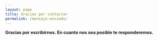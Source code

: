 ```yaml
---
layout: page
title: Gracias por contactar
permalink: /mensaje-enviado/
---
```


**Gracias por escribirnos. En cuanto nos sea posible te responderemos.**
